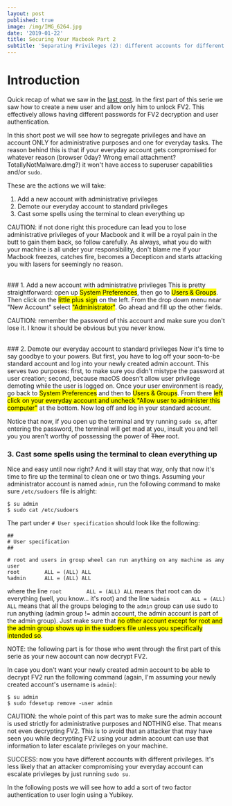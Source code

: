 ```yaml
---
layout: post
published: true
image: /img/IMG_6264.jpg
date: '2019-01-22'
title: Securing Your Macbook Part 2
subtitle: 'Separating Privileges (2): different accounts for different privilege levels'
---
```

# Introduction
Quick recap of what we saw in the [last post](https://blog.notso.pro/2019-01-21-securing-your-macbook/). In the first part of this serie we saw how to create a new user and allow only him to unlock FV2. This effectively allows having different passwords for FV2 decryption and user authentication.
  
In this short post we will see how to segregate privileges and have an account ONLY for administrative purposes and one for everyday tasks. The reason behind this is that if your everyday account gets compromised for whatever reason (browser 0day? Wrong email attachment? TotallyNotMalware.dmg?) it won't have access to superuser capabilities and/or `sudo`.

These are the actions we will take:
1. Add a new account with administrative privileges
2. Demote our everyday account to standard privileges
3. Cast some spells using the terminal to clean everything up

<p class="alert alert-warning">
    <span class="label label-warning">CAUTION:</span> if not done right this procedure can lead you to lose administrative privileges of your Macbook and it will be a royal pain in the butt to gain them back, so follow carefully. As always, what you do with your machine is all under your responsibility, don't blame me if your Macbook freezes, catches fire, becomes a Decepticon and starts attacking you with lasers for seemingly no reason.
</p>
<br>
### 1. Add a new account with administrative privileges
This is pretty straightforward: open up <mark>System Preferences</mark>, then go to <mark>Users & Groups</mark>. Then click on the <mark>little plus sign</mark> on the left. From the drop down menu near "New Account" select <mark>"Administrator"</mark>. Go ahead and fill up the other fields.
<p class="alert alert-warning">
    <span class="label label-warning">CAUTION:</span> remember the password of this account and make sure you don't lose it. I know it should be obvious but you never know.
</p>
<br>
### 2. Demote our everyday account to standard privileges
Now it's time to say goodbye to your powers. But first, you have to log off your soon-to-be standard account and log into your newly created admin account. This serves two purposes: first, to make sure you didn't mistype the password at user creation; second, because macOS doesn't allow user privilege demoting while the user is logged on. Once your user environment is ready, go back to <mark>System Preferences</mark> and then to <mark>Users & Groups</mark>. From there <mark>left click on your everyday account and uncheck "Allow user to administer this computer"</mark> at the bottom. Now log off and log in your standard account.

Notice that now, if you open up the terminal and try running `sudo su`, after entering the password, the terminal will get mad at you, insult you and tell you you aren't worthy of possessing the power of ~~Thor~~ root.
<br>
### 3. Cast some spells using the terminal to clean everything up
Nice and easy until now right? And it will stay that way, only that now it's time to fire up the terminal to clean one or two things. Assuming your administrator account is named `admin`, run the following command to make sure `/etc/sudoers` file is alright:

```
$ su admin
$ sudo cat /etc/sudoers
```

The part under `# User specification` should look like the following:

```
##
# User specification
##

# root and users in group wheel can run anything on any machine as any user
root		ALL = (ALL) ALL
%admin		ALL = (ALL) ALL
```

where the line `root		ALL = (ALL) ALL` means that root can do everything (well, you know... it's root) and the line `%admin		ALL = (ALL) ALL` means that all the groups beloging to the `admin` group can use sudo to run anything (admin group != admin account, the admin account is part of the admin group). Just make sure that <mark>no other account except for root and the admin group shows up in the sudoers file unless you specifically intended so</mark>.
<p class="alert alert-info">
    <span class="label label-info">NOTE:</span> the following part is for those who went through the first part of this serie as your new account can now decrypt FV2.
</p>

In case you don't want your newly created admin account to be able to decrypt FV2 run the following command (again, I'm assuming your newly created account's username is `admin`):

```
$ su admin
$ sudo fdesetup remove -user admin
```
<p class="alert alert-warning">
    <span class="label label-warning">CAUTION:</span> the whole point of this part was to make sure the admin account is used strictly for administrative purposes and NOTHING else. That means not even decrypting FV2. This is to avoid that an attacker that may have seen you while decrypting FV2 using your admin account can use that information to later escalate privileges on your machine.
</p>
<p class="alert alert-success">
    <span class="label label-success">SUCCESS:</span> now you have different accounts with different privileges. It's less likely that an attacker compromising your everyday account can escalate privileges by just running <code>sudo su</code>. 
</p>

In the following posts we will see how to add a sort of two factor authentication to user login using a Yubikey.
